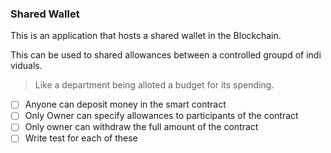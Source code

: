 ### Shared Wallet

This is an application that hosts a shared wallet in the Blockchain.

This can be used to shared allowances between a controlled groupd of individuals. 
> Like a department being alloted a budget for its spending.

- [ ] Anyone can deposit money in the smart contract
- [ ] Only Owner can specify allowances to participants of the contract
- [ ] Only owner can withdraw the full amount of the contract
- [ ] Write test for each of these